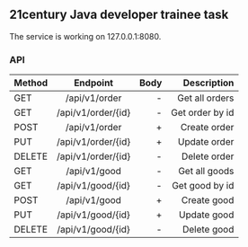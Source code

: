 ## 21century Java developer trainee task ##

The service is working on 127.0.0.1:8080.

### API ###
| Method | Endpoint | Body | Description |
|-----|:----------------:|-----:|-------------:|
| GET | /api/v1/order | - | Get all orders |
| GET | /api/v1/order/{id} | - | Get order by id |
| POST | /api/v1/order | + | Create order |
| PUT | /api/v1/order/{id} | + | Update order |
| DELETE | /api/v1/order/{id} | - | Delete order |
| GET | /api/v1/good | - | Get all goods |
| GET | /api/v1/good/{id} | - | Get good by id |
| POST | /api/v1/good | + | Create good |
| PUT | /api/v1/good/{id} | + | Update good |
| DELETE | /api/v1/good/{id} | - | Delete good |
